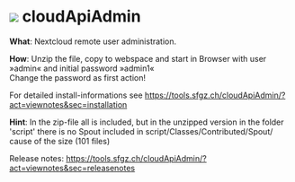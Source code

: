 # <img src="https://raw.githubusercontent.com/daten-sfgz/cloudApiAdmin/master/script/Public/Img/favicon.ico" /> cloudApiAdmin
<p>
  <b>What</b>: Nextcloud remote user administration.
</p><p>
<b>How</b>: Unzip the file, copy to webspace and start in Browser with user »admin« and initial password »admin1«
<br />
  Change the password as first action!
  
  For detailed install-informations see  https://tools.sfgz.ch/cloudApiAdmin/?act=viewnotes&sec=installation
</p>

<b>Hint</b>: 
In the zip-file all is included, but in the unzipped version in the folder 'script' there is no Spout included in script/Classes/Contributed/Spout/ cause of the size (101 files)

Release notes: https://tools.sfgz.ch/cloudApiAdmin/?act=viewnotes&sec=releasenotes
